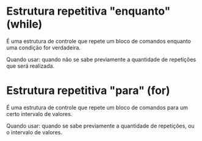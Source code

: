 # Estrutura repetitiva "enquanto" (while)
É uma estrutura de controle que repete um bloco de comandos enquanto uma condição for verdadeira.

Quando usar: quando não se sabe previamente a quantidade de repetições que será realizada.

# Estrutura repetitiva "para" (for) 
 É uma estrutura de controle que repete um bloco de comandos para um certo intervalo de valores.
 
 Quando usar: quando se sabe previamente a quantidade de repetições, ou o intervalo de valores.
 
 
 
 
 
 
